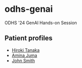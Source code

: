 # odhs-genai
ODHS '24 GenAI Hands-on Session

## Patient profiles
* [Hiroki Tanaka](profile-hiroki-tanaka.md)
* [Amina Juma](profile-amina-juma.md)
* [John Smith](profile-john-smith.md)
